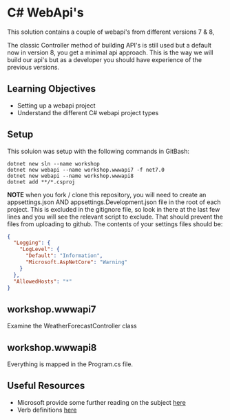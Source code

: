 # C# WebApi's

This solution contains a couple of webapi's from different versions 7 & 8,

The classic Controller method of building API's is still used but a default now in version 8, you get a minimal api approach.  This is the way we will build our api's but as a developer you should have experience of the previous versions.

## Learning Objectives

- Setting up a webapi project
- Understand the different C# webapi project types
## Setup

This soluion was setup with the following commands in GitBash:  
```
dotnet new sln --name workshop
dotnet new webapi --name workshop.wwwapi7 -f net7.0
dotnet new webapi --name workshop.wwwapi8 
dotnet add **/*.csproj
```

**NOTE**  when you fork / clone this repository, you will need to create an appsettings.json AND appsettings.Development.json file in the root of each project.  This is excluded in the gitignore file, so look in there at the last few lines and  you will see the relevant script to exclude.  That should prevent the files from uploading to github.  The contents of your settings files should be:
```json
{
  "Logging": {
    "LogLevel": {
      "Default": "Information",
      "Microsoft.AspNetCore": "Warning"
    }
  },
  "AllowedHosts": "*"
}

```

## workshop.wwwapi7

Examine the WeatherForecastController class

## workshop.wwwapi8

Everything is mapped in the Program.cs file.  

## Useful Resources

- Microsoft provide some further reading on the subject [here](https://learn.microsoft.com/en-us/aspnet/core/fundamentals/apis?view=aspnetcore-8.0)
- Verb definitions [here](https://developer.mozilla.org/en-US/docs/Web/HTTP/Status)